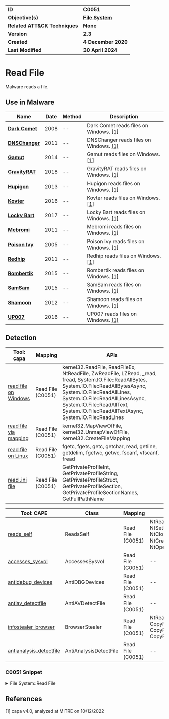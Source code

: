 <table>
<tr>
<td><b>ID</b></td>
<td><b>C0051</b></td>
</tr>
<tr>
<td><b>Objective(s)</b></td>
<td><b><a href="../file-system">File System</a></b></td>
</tr>
<tr>
<td><b>Related ATT&CK Techniques</b></td>
<td><b>None</b></td>
</tr>
<tr>
<td><b>Version</b></td>
<td><b>2.3</b></td>
</tr>
<tr>
<td><b>Created</b></td>
<td><b>4 December 2020</b></td>
</tr>
<tr>
<td><b>Last Modified</b></td>
<td><b>30 April 2024</b></td>
</tr>
</table>


# Read File

Malware reads a file.

## Use in Malware

|Name|Date|Method|Description|
|---|---|---|---|
|[**Dark Comet**](../../xample-malware/dark-comet.md)|2008|--|Dark Comet reads files on Windows. [[1]](#1)|
|[**DNSChanger**](../../xample-malware/dnschanger.md)|2011|--|DNSChanger reads files on Windows. [[1]](#1)|
|[**Gamut**](../../xample-malware/gamut.md)|2014|--|Gamut reads files on Windows. [[1]](#1)|
|[**GravityRAT**](../../xample-malware/gravity-rat.md)|2018|--|GravityRAT reads files on Windows. [[1]](#1)|
|[**Hupigon**](../../xample-malware/hupigon.md)|2013|--|Hupigon reads files on Windows. [[1]](#1)|
|[**Kovter**](../../xample-malware/kovter.md)|2016|--|Kovter reads files on Windows. [[1]](#1)|
|[**Locky Bart**](../../xample-malware/locky-bart.md)|2017|--|Locky Bart reads files on Windows. [[1]](#1)|
|[**Mebromi**](../../xample-malware/mebromi.md)|2011|--|Mebromi reads files on Windows. [[1]](#1)|
|[**Poison Ivy**](../../xample-malware/poison-ivy.md)|2005|--|Poison Ivy reads files on Windows. [[1]](#1)|
|[**Redhip**](../../xample-malware/redhip.md)|2011|--|Redhip reads files on Windows. [[1]](#1)|
|[**Rombertik**](../../xample-malware/rombertik.md)|2015|--|Rombertik reads files on Windows. [[1]](#1)|
|[**SamSam**](../../xample-malware/samsam.md)|2015|--|SamSam reads files on Windows. [[1]](#1)|
|[**Shamoon**](../../xample-malware/shamoon.md)|2012|--|Shamoon reads files on Windows. [[1]](#1)|
|[**UP007**](../../xample-malware/up007.md)|2016|--|UP007 reads files on Windows. [[1]](#1)|

## Detection

|Tool: capa|Mapping|APIs|
|---|---|---|
|[read file on Windows](https://github.com/mandiant/capa-rules/blob/master/host-interaction/file-system/read/read-file-on-windows.yml)|Read File (C0051)|kernel32.ReadFile, ReadFileEx, NtReadFile, ZwReadFile, LZRead, _read, fread, System.IO.File::ReadAllBytes, System.IO.File::ReadAllBytesAsync, System.IO.File::ReadAllLines, System.IO.File::ReadAllLinesAsync, System.IO.File::ReadAllText, System.IO.File::ReadAllTextAsync, System.IO.File::ReadLines|
|[read file via mapping](https://github.com/mandiant/capa-rules/blob/master/host-interaction/file-system/read/read-file-via-mapping.yml)|Read File (C0051)|kernel32.MapViewOfFile, kernel32.UnmapViewOfFile, kernel32.CreateFileMapping|
|[read file on Linux](https://github.com/mandiant/capa-rules/blob/master/host-interaction/file-system/read/read-file-on-linux.yml)|Read File (C0051)|fgetc, fgets, getc, getchar, read, getline, getdelim, fgetwc, getwc, fscanf, vfscanf, fread|
|[read .ini file](https://github.com/mandiant/capa-rules/blob/master/host-interaction/file-system/read/read-ini-file.yml)|Read File (C0051)|GetPrivateProfileInt, GetPrivateProfileString, GetPrivateProfileStruct, GetPrivateProfileSection, GetPrivateProfileSectionNames, GetFullPathName|

|Tool: CAPE|Class|Mapping|APIs|
|---|---|---|---|
|[reads_self](https://github.com/CAPESandbox/community/tree/master/modules/signatures/windows/reads_self.py)|ReadsSelf|Read File (C0051)|NtReadFile, NtSetInformationFile, NtClose, NtCreateFile, NtOpenFile|
|[accesses_sysvol](https://github.com/CAPESandbox/community/tree/master/modules/signatures/windows/accesses_sysvol.py)|AccessesSysvol|Read File (C0051)|--|
|[antidebug_devices](https://github.com/CAPESandbox/community/tree/master/modules/signatures/windows/antidebug_devices.py)|AntiDBGDevices|Read File (C0051)|--|
|[antiav_detectfile](https://github.com/CAPESandbox/community/tree/master/modules/signatures/windows/antiav_detectfile.py)|AntiAVDetectFile|Read File (C0051)|--|
|[infostealer_browser](https://github.com/CAPESandbox/community/tree/master/modules/signatures/windows/infostealer_browser.py)|BrowserStealer|Read File (C0051)|NtReadFile, CopyFileA, CopyFileExW, CopyFileW|
|[antianalysis_detectfile](https://github.com/CAPESandbox/community/tree/master/modules/signatures/windows/antianalysis_detectfile.py)|AntiAnalysisDetectFile|Read File (C0051)|--|

### C0051 Snippet
<details>
<summary> File System::Read File </summary>
SHA256: e5897829835f3e9fbab71674ca06f48ff127ec014d1629817f0566203c93b732
Location: 0x401762
<pre>
mov     r9, rdi         ; variable that will hold number of bytes actually read from file
mov     r8d, ebx        ; number of bytes to read
mov     param_2, rsi    ; pointer to buffer that will hold content read from file
mov     param_1, r12    ; handle to the device/file to read from
mov     qword ptr [rsp + local_58], 0x0 ; optional pointer to OVERLAPPED structure (in this case, it is NULL)
call    qword ptr [->KERNEL32.DLL::ReadFile] ; API call to read file specified in param_1
</pre>
</details>

## References

<a name="1">[1]</a> capa v4.0, analyzed at MITRE on 10/12/2022